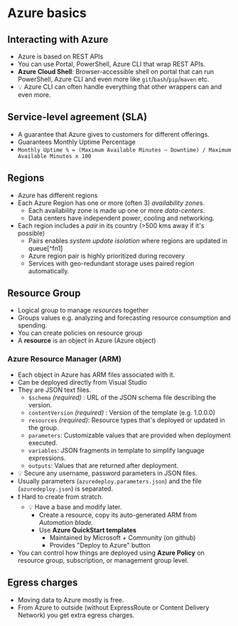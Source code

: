 # Azure basics

## Interacting with Azure

- Azure is based on REST APIs
- You can use Portal, PowerShell, Azure CLI that wrap REST APIs.
- **Azure Cloud Shell**: Browser-accessible shell on portal that can run PowerShell, Azure CLI and even more like `git`/`bash`/`pip`/`maven` etc.
- 💡 Azure CLI can often handle everything that other wrappers can and even more.

## Service-level agreement (SLA)

- A guarantee that Azure gives to customers for different offerings.
- Guarantees Monthly Uptime Percentage
- `Monthly Uptime % = (Maximum Available Minutes – Downtime) / Maximum Available Minutes x 100`

## Regions

- Azure has different regions
- Each Azure Region has one or more  (often 3) *availability zone*s.
  - Each availability zone is made up one or more *data-centers*.
  - Data centers have independent power, cooling and networking.
- Each region includes a *pair* in its country (>500 kms away if it's possible)
  - Pairs enables *system update isolation* where regions are updated in queue[^fn1]
  - Azure region pair is highly prioritized during recovery
  - Services with geo-redundant storage uses paired region automatically.

## Resource Group

- Logical group to manage *resource*s together
- Groups values e.g. analyzing and forecasting resource consumption and spending.
- You can create policies on resource group
- A **resource** is an object in Azure (Azure object)

### Azure Resource Manager (ARM)

- Each object in Azure has ARM files associated with it.
- Can be deployed directly from Visual Studio
- They are JSON text files.
  - `$schema` *(required)* : URL of the JSON schema file describing the version.
  - `contentVersion` *(required)* : Version of the template (e.g. 1.0.0.0)
  - `resources` *(required)*: Resource types that's deployed or updated in the group.
  - `parameters`: Customizable values that are provided when deployment executed.
  - `variables`: JSON fragments in template to simplify language expressions.
  - `outputs`: Values that are returned after deployment.
- 💡 Secure any username, password parameters in JSON files.
- Usually parameters (`azuredeploy.parameters.json`) and the file (`azuredeploy.json`) is separated.
- ❗ Hard to create from stratch.
  - 💡 Have a base and modify later.
    - Create a resource, copy its auto-generated ARM from *Automation blade.*
    - Use **Azure QuickStart templates**
      - Maintained by Microsoft + Community (on github)
      - Provides "Deploy to Azure" button
- You can control how things are deployed using **Azure Policy** on resource group, subscription, or management group level.

## Egress charges

- Moving data to Azure mostly is free.
- From Azure to outside (without ExpressRoute or  Content Delivery Network) you get extra egress charges.
